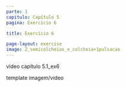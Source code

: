 ```yaml
---
parte: 1
capitulo: Capítulo 5
pagina: Exercício 6

title: Exercício 6

page-layout: exercise
image: 2_semicolcheias_e_colcheia+1pulsacao
---
```


vídeo capítulo 5.1_ex6

template imagem/video
